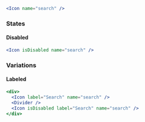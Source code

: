 ```jsx
<Icon name="search" />
```

### States

#### Disabled

```jsx
<Icon isDisabled name="search" />
```

### Variations

#### Labeled

```jsx
<div>
  <Icon label="Search" name="search" />
  <Divider />
  <Icon isDisabled label="Search" name="search" />
</div>
```
